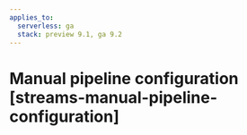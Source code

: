 ```yaml
---
applies_to:
  serverless: ga
  stack: preview 9.1, ga 9.2
---
```

# Manual pipeline configuration [streams-manual-pipeline-configuration]